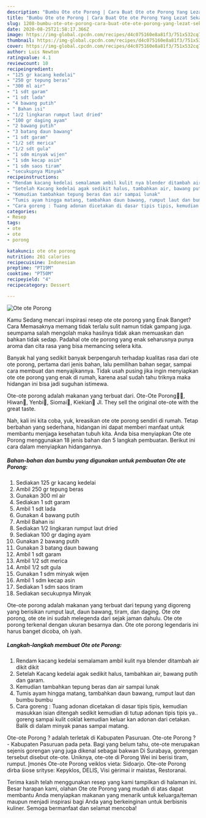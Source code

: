 ```yaml
---
description: "Bumbu Ote ote Porong | Cara Buat Ote ote Porong Yang Lezat Sekali"
title: "Bumbu Ote ote Porong | Cara Buat Ote ote Porong Yang Lezat Sekali"
slug: 1208-bumbu-ote-ote-porong-cara-buat-ote-ote-porong-yang-lezat-sekali
date: 2020-08-25T21:58:17.366Z
image: https://img-global.cpcdn.com/recipes/d4c075160e8a81f3/751x532cq70/ote-ote-porong-foto-resep-utama.jpg
thumbnail: https://img-global.cpcdn.com/recipes/d4c075160e8a81f3/751x532cq70/ote-ote-porong-foto-resep-utama.jpg
cover: https://img-global.cpcdn.com/recipes/d4c075160e8a81f3/751x532cq70/ote-ote-porong-foto-resep-utama.jpg
author: Luis Newton
ratingvalue: 4.1
reviewcount: 10
recipeingredient:
- "125 gr kacang kedelai"
- "250 gr tepung beras"
- "300 ml air"
- "1 sdt garam"
- "1 sdt lada"
- "4 bawang putih"
- " Bahan isi"
- "1/2 lingkaran rumput laut dried"
- "100 gr daging ayam"
- "2 bawang putih"
- "3 batang daun bawang"
- "1 sdt garam"
- "1/2 sdt merica"
- "1/2 sdt gula"
- "1 sdm minyak wijen"
- "1 sdm kecap asin"
- "1 sdm saos tiram"
- "secukupnya Minyak"
recipeinstructions:
- "Rendam kacang kedelai semalamam ambil kulit nya blender ditambah air dikit dikit"
- "Setelah Kacang kedelai agak sedikit halus, tambahkan air, bawang putih dan garam."
- "Kemudian tambahkan tepung beras dan air sampai lunak"
- "Tumis ayam hingga matang, tambahkan daun bawang, rumput laut dan bumbu bumbu"
- "Cara goreng : Tuang adonan dicetakan di dasar tipis tipis, kemudian masukkan isian ditengah sedikit kemudian di tutup adonan tipis tipis ya.. goreng sampai kulit coklat kemudian keluar kan adonan dari cetakan. Balik di dalam minyak panas sampai matang."
categories:
- Resep
tags:
- ote
- ote
- porong

katakunci: ote ote porong 
nutrition: 261 calories
recipecuisine: Indonesian
preptime: "PT19M"
cooktime: "PT50M"
recipeyield: "4"
recipecategory: Dessert

---
```



![Ote ote Porong](https://img-global.cpcdn.com/recipes/d4c075160e8a81f3/751x532cq70/ote-ote-porong-foto-resep-utama.jpg)

Kamu Sedang mencari inspirasi resep ote ote porong yang Enak Banget? Cara Memasaknya memang tidak terlalu sulit namun tidak gampang juga. seumpama salah mengolah maka hasilnya tidak akan memuaskan dan bahkan tidak sedap. Padahal ote ote porong yang enak seharusnya punya aroma dan cita rasa yang bisa memancing selera kita.

Banyak hal yang sedikit banyak berpengaruh terhadap kualitas rasa dari ote ote porong, pertama dari jenis bahan, lalu pemilihan bahan segar, sampai cara membuat dan menyajikannya. Tidak usah pusing jika ingin menyiapkan ote ote porong yang enak di rumah, karena asal sudah tahu triknya maka hidangan ini bisa jadi suguhan istimewa.

Ote-ote porong adalah makanan yang terbuat dari. Ote-Ote Porong🐷🐓, Hiwan🐷, Yenbi🐷, Siomai🐷, Kiekian🐷 Jl. They sell the original ote-ote with the great taste.


Nah, kali ini kita coba, yuk, kreasikan ote ote porong sendiri di rumah. Tetap berbahan yang sederhana, hidangan ini dapat memberi manfaat untuk membantu menjaga kesehatan tubuh kita. Anda bisa menyiapkan Ote ote Porong menggunakan 18 jenis bahan dan 5 langkah pembuatan. Berikut ini cara dalam menyiapkan hidangannya.

<!--inarticleads1-->

##### Bahan-bahan dan bumbu yang digunakan untuk pembuatan Ote ote Porong:

1. Sediakan 125 gr kacang kedelai
1. Ambil 250 gr tepung beras
1. Gunakan 300 ml air
1. Sediakan 1 sdt garam
1. Ambil 1 sdt lada
1. Gunakan 4 bawang putih
1. Ambil  Bahan isi
1. Sediakan 1/2 lingkaran rumput laut dried
1. Sediakan 100 gr daging ayam
1. Gunakan 2 bawang putih
1. Gunakan 3 batang daun bawang
1. Ambil 1 sdt garam
1. Ambil 1/2 sdt merica
1. Ambil 1/2 sdt gula
1. Gunakan 1 sdm minyak wijen
1. Ambil 1 sdm kecap asin
1. Sediakan 1 sdm saos tiram
1. Sediakan secukupnya Minyak


Ote-ote porong adalah makanan yang terbuat dari tepung yang digoreng yang berisikan rumput laut, daun bawang, tiram, dan daging. Ote ote porong, ote ote ini sudah melegenda dari sejak jaman dahulu. Ote ote porong terkenal dengan ukuran besarnya dan. Ote ote porong legendaris ini harus banget dicoba, oh iyah. 

<!--inarticleads2-->

##### Langkah-langkah membuat Ote ote Porong:

1. Rendam kacang kedelai semalamam ambil kulit nya blender ditambah air dikit dikit
1. Setelah Kacang kedelai agak sedikit halus, tambahkan air, bawang putih dan garam.
1. Kemudian tambahkan tepung beras dan air sampai lunak
1. Tumis ayam hingga matang, tambahkan daun bawang, rumput laut dan bumbu bumbu
1. Cara goreng : Tuang adonan dicetakan di dasar tipis tipis, kemudian masukkan isian ditengah sedikit kemudian di tutup adonan tipis tipis ya.. goreng sampai kulit coklat kemudian keluar kan adonan dari cetakan. Balik di dalam minyak panas sampai matang.


Ote-ote Porong ? adalah terletak di Kabupaten Pasuruan. Ote-ote Porong ? - Kabupaten Pasuruan pada peta. Bagi yang belum tahu, ote-ote merupakan sejenis gorengan yang juga dikenal sebagai bakwan Di Surabaya, gorengan tersebut disebut ote-ote. Uniknya, ote-ote di Porong Wei ini berisi tiram, rumput. Įmonės Ote-ote Porong veiklos vieta: Sidoarjo. Ote-ote Porong dirba šiose srityse: Kepyklos, DELIS, Visi gėrimai ir maistas, Restoranai. 

Terima kasih telah menggunakan resep yang kami tampilkan di halaman ini. Besar harapan kami, olahan Ote ote Porong yang mudah di atas dapat membantu Anda menyiapkan makanan yang menarik untuk keluarga/teman maupun menjadi inspirasi bagi Anda yang berkeinginan untuk berbisnis kuliner. Semoga bermanfaat dan selamat mencoba!
